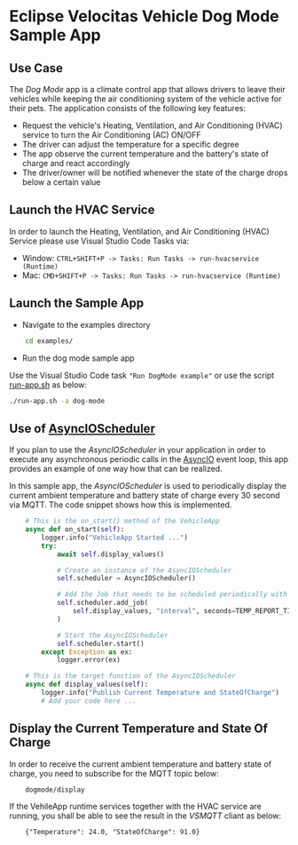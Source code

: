 # Eclipse Velocitas Vehicle Dog Mode Sample App

## Use Case

The *Dog Mode* app is a climate control app that allows drivers to leave their vehicles while keeping the air conditioning system of the vehicle active for their pets.
The application consists of  the following key features:

* Request the vehicle's Heating, Ventilation, and Air Conditioning (HVAC) service to turn the Air Conditioning (AC) ON/OFF
* The driver can adjust the temperature for a specific degree
* The app observe the current temperature and the battery's state of charge and react accordingly
* The driver/owner will be notified whenever the state of the charge drops below a certain value

## Launch the HVAC Service
In order to launch the Heating, Ventilation, and Air Conditioning (HVAC) Service please use Visual Studio Code Tasks via:
- Window: `CTRL+SHIFT+P -> Tasks: Run Tasks -> run-hvacservice (Runtime)`
- Mac: `CMD+SHIFT+P -> Tasks: Run Tasks -> run-hvacservice (Runtime)`

## Launch the Sample App
* Navigate to the examples directory
```bash
    cd examples/
```

* Run the dog mode sample app

Use the Visual Studio Code task `"Run DogMode example"` or use the script [run-app.sh](./../run-app.sh) as below:
```bash
./run-app.sh -a dog-mode
```

## Use of [AsyncIOScheduler](https://apscheduler.readthedocs.io/en/3.x/modules/schedulers/asyncio.html)

If you plan to use the *AsyncIOScheduler* in your application in order to execute any asynchronous periodic calls in the [AsyncIO](https://docs.python.org/3/library/asyncio.html) event loop, this app provides an example of one way how that can be realized.

In this sample app, the *AsyncIOScheduler* is used to periodically display the current ambient temperature and battery state of charge every 30 second via MQTT. The code snippet shows how this is implemented.

```python
    # This is the on_start() method of the VehicleApp
    async def on_start(self):
        logger.info("VehicleApp Started ...")
        try:
            await self.display_values()

            # Create an instance of the AsyncIOScheduler
            self.scheduler = AsyncIOScheduler()

            # Add the Job that needs to be scheduled periodically with a reference to the target function.
            self.scheduler.add_job(
                self.display_values, "interval", seconds=TEMP_REPORT_TIMEOUT
            )

            # Start the AsyncIOScheduler
            self.scheduler.start()
        except Exception as ex:
            logger.error(ex)

    # This is the target function of the AsyncIOScheduler
    async def display_values(self):
        logger.info("Publish Current Temperature and StateOfCharge")
        # Add your code here ...

```

## Display the Current Temperature and State Of Charge

In order to receive the current ambient temperature and battery state of charge, you need to subscribe for the MQTT topic below:
```
    dogmode/display
```
If the VehileApp runtime services together with the HVAC service are running, you shall be able to see the result in the *VSMQTT* cliant as below:
```
    {"Temperature": 24.0, "StateOfCharge": 91.0}
```

